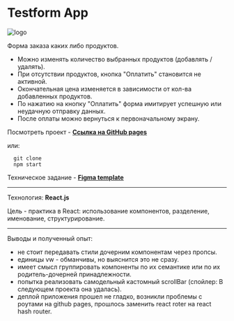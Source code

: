 # Testform App

![logo](https://chiga2030.github.io/testform/favicon.svg)

Форма заказа каких либо продуктов.

- Можно изменять количество выбранных продуктов (добавлять / удалять).
- При отсутствии продуктов, кнопка "Оплатить" становится не активной.
- Окончательная цена изменяется в зависимости от кол-ва добавленных продуктов.
- По нажатию на кнопку "Оплатить" форма имитирует успешную или неудачную отправку данных.
- После оплаты можно вернуться к первоначальному экрану.

Посмотреть проект - __[Ссылка на GitHub pages](https://chiga2030.github.io/testform/#/)__ 

или: 
```
  git clone
  npm start
```

Техническое задание - __[Figma template](https://www.figma.com/file/dAMFGXTa8nF3mniNdr69wE/testform?node-id=0%3A1)__

---

Технология: __React.js__

Цель - практика в React: использование компонентов, разделение, именование, структурирование.

---

Выводы и полученный опыт:
- не стоит передавать стили дочерним компонентам через пропсы.
- единицы vw - обманчивы, но выяснится это не сразу.
- имеет смысл группировать компоненты по их семантике или по их родитель-дочерней принадлежности.
- попытка реализовать самодельный кастомный scrollBar (спойлер: В следующем проекта она удалась).
- деплой приложения прошел не гладко, возникли проблемы с роутами на github pages, прошлось заменить react roter на react hash router.
